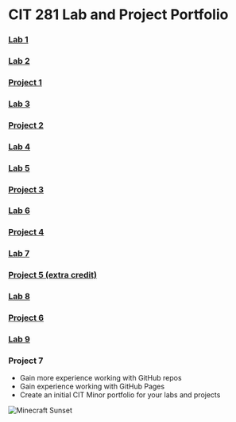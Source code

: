 # CIT 281 Lab and Project Portfolio

### [Lab 1](https://github.com/killua-boop/cit281-lab1/blob/2e92910b2e3868f6e6a9948c961f30ed184ec96e/index.md)
  
### [Lab 2](https://github.com/killua-boop/cit281-lab2/blob/430d36d639112cef3999f861963d2e044b961de1/index.md)
  
### [Project 1](https://github.com/killua-boop/cit281-p1/blob/48eb9484391767d1039bf26f394414f3dbb76fdc/index.md)
  
### [Lab 3](https://github.com/killua-boop/cit281-lab3/blob/ced2318dc7a2d0bdc6ada631c9c64bb329f8f395/index.md)
  
### [Project 2](https://github.com/killua-boop/cit281-p2/blob/a1350ce42f33716fba6e387bcaff945aebfbf6aa/index.md)
  
### [Lab 4](https://github.com/killua-boop/cit281-lab4/blob/948a14164d268c65434d30f01abbb7ffb53fa692/index.md)
  
### [Lab 5](https://github.com/killua-boop/cit281-lab5/blob/0c0ec2a3b90994d71e5facab2052323bb4a5090e/index.md)
  
### [Project 3](https://github.com/killua-boop/cit281-p3/blob/80fcb7efc32f465949e9390a83af7a083d0188f2/index.md)
  
### [Lab 6](https://github.com/killua-boop/cit281-lab6/blob/923a2be37e9fb6817cd8d2eb5022aafd8b6c4ebb/index.md)
  
### [Project 4](https://github.com/killua-boop/cit281-p4/blob/a6aff6f53d7211b583cd20c6f14bd6d877cda022/index.md)
  
### [Lab 7](https://github.com/killua-boop/cit281-lab7/blob/29efbcf7608095c96221885d53b577a0605014a2/index.md)
  
### [Project 5 (extra credit)](https://github.com/killua-boop/cit281-p5/blob/c9d3871dc1e4aeb5abe91174e691dcea52a67370/index.md)

### [Lab 8](https://github.com/killua-boop/cit281-lab8/blob/6d7bdb57a4ca956273d4a9d63a22832c0fe0d58d/index.md)

### [Project 6](https://github.com/killua-boop/cit281-p6/blob/2a1995023e9f3a17321f2d6644b3f22a6bbddcd1/index.md)
  
### [Lab 9](https://github.com/killua-boop/cit281-lab9/blob/7ef4f162d5b9952d47acff741f1ae6d82237fbdb/index.md)
  
### Project 7
  - Gain more experience working with GitHub repos
  - Gain experience working with GitHub Pages
  - Create an initial CIT Minor portfolio for your labs and projects


![Minecraft Sunset ](https://github.com/killua-boop/killua-boop.github.io/blob/e6d5e6326959813c062c3fa2ea9f215443189f45/IMG_5264.JPG)
